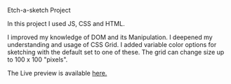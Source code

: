 Etch-a-sketch Project

In this project I used JS, CSS and HTML.

I improved my knowledge of DOM and its Manipulation.
I deepened my understanding and usage of CSS Grid.
I added variable color options for sketching with the default set to one of these.
The grid can change size up to 100 x 100 "pixels".

The Live preview is available <a href="https://ravip14.github.io/etch-a-sketch/">here.</a>

